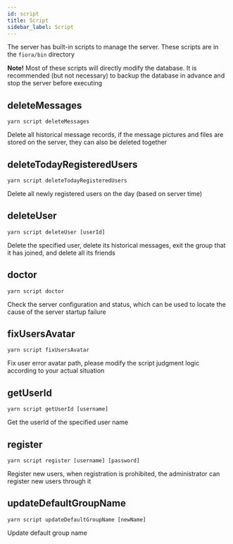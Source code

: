 ```yaml
---
id: script
title: Script
sidebar_label: Script
---
```


The server has built-in scripts to manage the server. These scripts are in the `fiora/bin` directory

**Note!** Most of these scripts will directly modify the database. It is recommended (but not necessary) to backup the database in advance and stop the server before executing

## deleteMessages

`yarn script deleteMessages`

Delete all historical message records, if the message pictures and files are stored on the server, they can also be deleted together

## deleteTodayRegisteredUsers

`yarn script deleteTodayRegisteredUsers`

Delete all newly registered users on the day (based on server time)

## deleteUser

`yarn script deleteUser [userId]`

Delete the specified user, delete its historical messages, exit the group that it has joined, and delete all its friends

## doctor

`yarn script doctor`

Check the server configuration and status, which can be used to locate the cause of the server startup failure

## fixUsersAvatar

`yarn script fixUsersAvatar`

Fix user error avatar path, please modify the script judgment logic according to your actual situation

## getUserId

`yarn script getUserId [username]`

Get the userId of the specified user name

## register

`yarn script register [username] [password]`

Register new users, when registration is prohibited, the administrator can register new users through it

## updateDefaultGroupName

`yarn script updateDefaultGroupName [newName]`

Update default group name